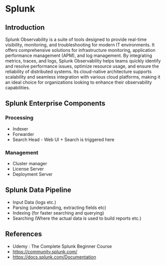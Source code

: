 # Splunk

## Introduction
Splunk Observability is a suite of tools designed to provide real-time visibility, monitoring, and troubleshooting for modern IT environments. It offers comprehensive solutions for infrastructure monitoring, application performance management (APM), and log management. By integrating metrics, traces, and logs, Splunk Observability helps teams quickly identify and resolve performance issues, optimize resource usage, and ensure the reliability of distributed systems. Its cloud-native architecture supports scalability and seamless integration with various cloud platforms, making it an ideal choice for organizations looking to enhance their observability capabilities.

## Splunk Enterprise Components
### Processing
* Indexer
* Forwarder
* Search Head - Web UI + Search is triggered here

### Management
* Cluster manager
* License Server
* Deployment Server

## Splunk Data Pipeline
* Input Data (logs etc.)
* Parsing (understanding, extracting fields etc)
* Indexing (for faster searching and querying)
* Searching (Where the actual data is used to build reports etc.)

## References
* Udemy : The Complete Splunk Beginner Course
* https://community.splunk.com/
* https://docs.splunk.com/Documentation